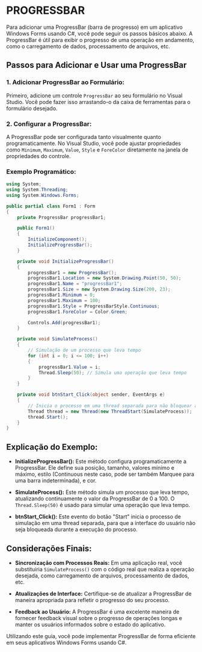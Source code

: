 # PROGRESSBAR
Para adicionar uma ProgressBar (barra de progresso) em um aplicativo Windows Forms usando C#, você pode seguir os passos básicos abaixo. A ProgressBar é útil para exibir o progresso de uma operação em andamento, como o carregamento de dados, processamento de arquivos, etc.

## Passos para Adicionar e Usar uma ProgressBar
### 1. **Adicionar ProgressBar ao Formulário:**
Primeiro, adicione um controle `ProgressBar` ao seu formulário no Visual Studio. Você pode fazer isso arrastando-o da caixa de ferramentas para o formulário desejado.

### 2. **Configurar a ProgressBar:**
A ProgressBar pode ser configurada tanto visualmente quanto programaticamente. No Visual Studio, você pode ajustar propriedades como `Minimum`, `Maximum`, `Value`, `Style` e `ForeColor` diretamente na janela de propriedades do controle.

### Exemplo Programático:
```csharp
using System;
using System.Threading;
using System.Windows.Forms;

public partial class Form1 : Form
{
    private ProgressBar progressBar1;

    public Form1()
    {
        InitializeComponent();
        InitializeProgressBar();
    }

    private void InitializeProgressBar()
    {
        progressBar1 = new ProgressBar();
        progressBar1.Location = new System.Drawing.Point(50, 50);
        progressBar1.Name = "progressBar1";
        progressBar1.Size = new System.Drawing.Size(200, 23);
        progressBar1.Minimum = 0;
        progressBar1.Maximum = 100;
        progressBar1.Style = ProgressBarStyle.Continuous;
        progressBar1.ForeColor = Color.Green;

        Controls.Add(progressBar1);
    }

    private void SimulateProcess()
    {
        // Simulação de um processo que leva tempo
        for (int i = 0; i <= 100; i++)
        {
            progressBar1.Value = i;
            Thread.Sleep(50); // Simula uma operação que leva tempo
        }
    }

    private void btnStart_Click(object sender, EventArgs e)
    {
        // Inicia o processo em uma thread separada para não bloquear a interface do usuário
        Thread thread = new Thread(new ThreadStart(SimulateProcess));
        thread.Start();
    }
}
```

## Explicação do Exemplo:
- **InitializeProgressBar():** Este método configura programaticamente a ProgressBar. Ele define sua posição, tamanho, valores mínimo e máximo, estilo (Continuous neste caso, pode ser também Marquee para uma barra indeterminada), e cor.

- **SimulateProcess():** Este método simula um processo que leva tempo, atualizando continuamente o valor da ProgressBar de 0 a 100. O `Thread.Sleep(50)` é usado para simular uma operação que leva tempo.

- **btnStart_Click():** Este evento do botão "Start" inicia o processo de simulação em uma thread separada, para que a interface do usuário não seja bloqueada durante a execução do processo.

## Considerações Finais:
- **Sincronização com Processos Reais:** Em uma aplicação real, você substituiria `SimulateProcess()` com o código real que realiza a operação desejada, como carregamento de arquivos, processamento de dados, etc.

- **Atualizações de Interface:** Certifique-se de atualizar a ProgressBar de maneira apropriada para refletir o progresso do seu processo.

- **Feedback ao Usuário:** A ProgressBar é uma excelente maneira de fornecer feedback visual sobre o progresso de operações longas e manter os usuários informados sobre o estado do aplicativo.

Utilizando este guia, você pode implementar ProgressBar de forma eficiente em seus aplicativos Windows Forms usando C#.